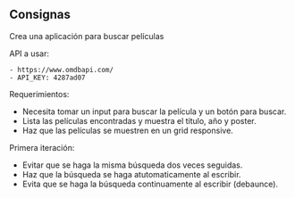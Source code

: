 ## Consignas

Crea una aplicación para buscar películas

API a usar:

    - https://www.omdbapi.com/
    - API_KEY: 4287ad07

Requerimientos:

- Necesita tomar un input para buscar la película y un botón para buscar.
- Lista las películas encontradas y muestra el título, año y poster.
- Haz que las películas se muestren en un grid responsive.

Primera iteración:

- Evitar que se haga la misma búsqueda dos veces seguidas.
- Haz que la búsqueda se haga atutomaticamente al escribir.
- Evita que se haga la búsqueda continuamente al escribir (debaunce).